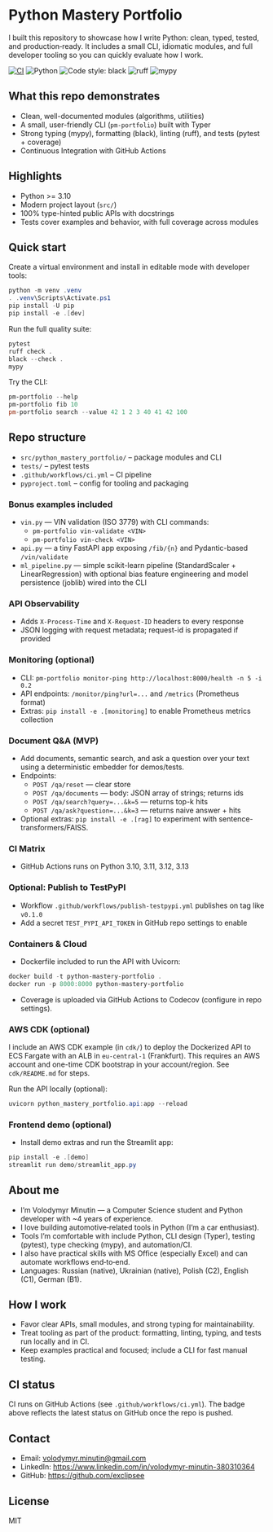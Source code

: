 # Python Mastery Portfolio

I built this repository to showcase how I write Python: clean, typed, tested, and production‑ready. It includes a small CLI, idiomatic modules, and full developer tooling so you can quickly evaluate how I work.

[![CI](https://github.com/exclipsee/python-mastery-portfolio/actions/workflows/ci.yml/badge.svg)](https://github.com/exclipsee/python-mastery-portfolio/actions)
![Python](https://img.shields.io/badge/python-3.10%2B-blue.svg)
![Code style: black](https://img.shields.io/badge/code%20style-black-000000.svg)
![ruff](https://img.shields.io/badge/lint-ruff-%23cc0000)
![mypy](https://img.shields.io/badge/types-mypy-2A6DB2)

## What this repo demonstrates

- Clean, well-documented modules (algorithms, utilities)
- A small, user-friendly CLI (`pm-portfolio`) built with Typer
- Strong typing (mypy), formatting (black), linting (ruff), and tests (pytest + coverage)
- Continuous Integration with GitHub Actions

## Highlights

- Python >= 3.10
- Modern project layout (`src/`)
- 100% type-hinted public APIs with docstrings
- Tests cover examples and behavior, with full coverage across modules

## Quick start

Create a virtual environment and install in editable mode with developer tools:

```powershell
python -m venv .venv
. .venv\Scripts\Activate.ps1
pip install -U pip
pip install -e .[dev]
```

Run the full quality suite:

```powershell
pytest
ruff check .
black --check .
mypy
```

Try the CLI:

```powershell
pm-portfolio --help
pm-portfolio fib 10
pm-portfolio search --value 42 1 2 3 40 41 42 100
```

## Repo structure

- `src/python_mastery_portfolio/` – package modules and CLI
- `tests/` – pytest tests
- `.github/workflows/ci.yml` – CI pipeline
- `pyproject.toml` – config for tooling and packaging
  
### Bonus examples included

- `vin.py` — VIN validation (ISO 3779) with CLI commands:
	- `pm-portfolio vin-validate <VIN>`
	- `pm-portfolio vin-check <VIN>`
- `api.py` — a tiny FastAPI app exposing `/fib/{n}` and Pydantic-based `/vin/validate`
- `ml_pipeline.py` — simple scikit-learn pipeline (StandardScaler + LinearRegression) with optional bias feature engineering and model persistence (joblib) wired into the CLI

### API Observability

- Adds `X-Process-Time` and `X-Request-ID` headers to every response
- JSON logging with request metadata; request-id is propagated if provided

### Monitoring (optional)

- CLI: `pm-portfolio monitor-ping http://localhost:8000/health -n 5 -i 0.2`
- API endpoints: `/monitor/ping?url=...` and `/metrics` (Prometheus format)
- Extras: `pip install -e .[monitoring]` to enable Prometheus metrics collection

### Document Q&A (MVP)

- Add documents, semantic search, and ask a question over your text using a deterministic embedder for demos/tests.
- Endpoints:
	- `POST /qa/reset` — clear store
	- `POST /qa/documents` — body: JSON array of strings; returns ids
	- `POST /qa/search?query=...&k=5` — returns top-k hits
	- `POST /qa/ask?question=...&k=3` — returns naive answer + hits
- Optional extras: `pip install -e .[rag]` to experiment with sentence-transformers/FAISS.

### CI Matrix

- GitHub Actions runs on Python 3.10, 3.11, 3.12, 3.13

### Optional: Publish to TestPyPI

- Workflow `.github/workflows/publish-testpypi.yml` publishes on tag like `v0.1.0`
- Add a secret `TEST_PYPI_API_TOKEN` in GitHub repo settings to enable

### Containers & Cloud

- Dockerfile included to run the API with Uvicorn:

```powershell
docker build -t python-mastery-portfolio .
docker run -p 8000:8000 python-mastery-portfolio
```

- Coverage is uploaded via GitHub Actions to Codecov (configure in repo settings).

### AWS CDK (optional)

I include an AWS CDK example (in `cdk/`) to deploy the Dockerized API to ECS Fargate with an ALB in `eu-central-1` (Frankfurt). This requires an AWS account and one-time CDK bootstrap in your account/region. See `cdk/README.md` for steps.

Run the API locally (optional):

```powershell
uvicorn python_mastery_portfolio.api:app --reload
```

### Frontend demo (optional)

- Install demo extras and run the Streamlit app:

```powershell
pip install -e .[demo]
streamlit run demo/streamlit_app.py
```

## About me

- I’m Volodymyr Minutin — a Computer Science student and Python developer with ~4 years of experience.
- I love building automotive‑related tools in Python (I’m a car enthusiast).
- Tools I’m comfortable with include Python, CLI design (Typer), testing (pytest), type checking (mypy), and automation/CI.
- I also have practical skills with MS Office (especially Excel) and can automate workflows end‑to‑end.
- Languages: Russian (native), Ukrainian (native), Polish (C2), English (C1), German (B1).

## How I work

- Favor clear APIs, small modules, and strong typing for maintainability.
- Treat tooling as part of the product: formatting, linting, typing, and tests run locally and in CI.
- Keep examples practical and focused; include a CLI for fast manual testing.

## CI status

CI runs on GitHub Actions (see `.github/workflows/ci.yml`). The badge above reflects the latest status on GitHub once the repo is pushed.

## Contact

- Email: volodymyr.minutin@gmail.com
- LinkedIn: https://www.linkedin.com/in/volodymyr-minutin-380310364
- GitHub: https://github.com/exclipsee

## License

MIT